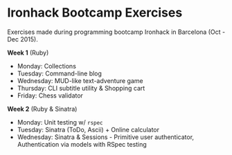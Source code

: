 # Ironhack Bootcamp Exercises

Exercises made during programming bootcamp Ironhack in Barcelona (Oct - Dec 2015).

__Week 1__ (Ruby) 

- Monday: Collections
- Tuesday: Command-line blog
- Wednesday: MUD-like text-adventure game
- Thursday: CLI subtitle utility & Shopping cart
- Friday: Chess validator

__Week 2__ (Ruby & Sinatra)

- Monday: Unit testing w/ `rspec`
- Tuesday: Sinatra (ToDo, Ascii) + Online calculator
- Wednesday: Sinatra & Sessions - Primitive user authenticator, Authentication via models with RSpec testing
